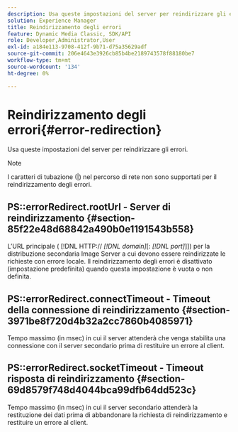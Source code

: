 ```yaml
---
description: Usa queste impostazioni del server per reindirizzare gli errori.
solution: Experience Manager
title: Reindirizzamento degli errori
feature: Dynamic Media Classic, SDK/API
role: Developer,Administrator,User
exl-id: a184e113-9708-412f-9b71-d75a35629adf
source-git-commit: 206e4643e3926cb85b4be2189743578f88180be7
workflow-type: tm+mt
source-wordcount: '134'
ht-degree: 0%

---
```


# Reindirizzamento degli errori{#error-redirection}

Usa queste impostazioni del server per reindirizzare gli errori.

>[!NOTE]
>
>I caratteri di tubazione (|) nel percorso di rete non sono supportati per il reindirizzamento degli errori.

## PS::errorRedirect.rootUrl - Server di reindirizzamento {#section-85f22e48d68842a490b0e1191543b558}

L’URL principale ( [!DNL HTTP:// *[!DNL domain]*[: *[!DNL port]*]]) per la distribuzione secondaria Image Server a cui devono essere reindirizzate le richieste con errore locale. Il reindirizzamento degli errori è disattivato (impostazione predefinita) quando questa impostazione è vuota o non definita.

## PS::errorRedirect.connectTimeout - Timeout della connessione di reindirizzamento {#section-3971be8f720d4b32a2cc7860b4085971}

Tempo massimo (in msec) in cui il server attenderà che venga stabilita una connessione con il server secondario prima di restituire un errore al client.

## PS::errorRedirect.socketTimeout - Timeout risposta di reindirizzamento {#section-69d8579f748d4044bca99dfb64dd523c}

Tempo massimo (in msec) in cui il server secondario attenderà la restituzione dei dati prima di abbandonare la richiesta di reindirizzamento e restituire un errore al client.

